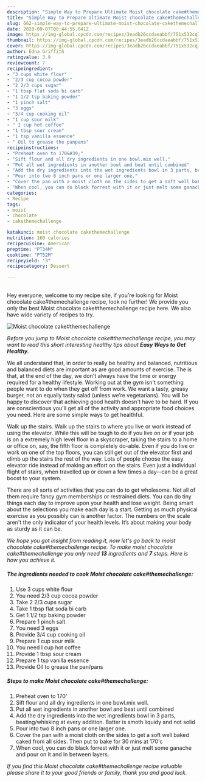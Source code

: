 ```yaml
---
description: "Simple Way to Prepare Ultimate Moist chocolate cake#themechallenge"
title: "Simple Way to Prepare Ultimate Moist chocolate cake#themechallenge"
slug: 662-simple-way-to-prepare-ultimate-moist-chocolate-cakethemechallenge
date: 2020-09-07T08:44:55.041Z
image: https://img-global.cpcdn.com/recipes/3eadb26ccdaeabbf/751x532cq70/moist-chocolate-cakethemechallenge-recipe-main-photo.jpg
thumbnail: https://img-global.cpcdn.com/recipes/3eadb26ccdaeabbf/751x532cq70/moist-chocolate-cakethemechallenge-recipe-main-photo.jpg
cover: https://img-global.cpcdn.com/recipes/3eadb26ccdaeabbf/751x532cq70/moist-chocolate-cakethemechallenge-recipe-main-photo.jpg
author: Edna Griffith
ratingvalue: 3.9
reviewcount: 7
recipeingredient:
- "3 cups white flour"
- "2/3 cup cocoa powder"
- "2 2/3 cups sugar"
- "1 tbsp flat soda bi carb"
- "1 1/2 tsp baking powder"
- "1 pinch salt"
- "3 eggs"
- "3/4 cup cooking oil"
- "1 cup sour milk"
- " I cup hot coffee"
- "1 tbsp sour cream"
- "1 tsp vanilla essence"
- " Oil to grease the panpans"
recipeinstructions:
- "Preheat oven to 170&#39;"
- "Sift flour and all dry ingredients in one bowl.mix well."
- "Put all wet ingredients in another bowl and beat until combined"
- "Add the dry ingredients into the wet ingredients bowl in 3 parts, beating/whisking at every addition. Batter is smoth liquidy and not solid"
- "Pour into two 8 inch pans or one larger one."
- "Cover the pan with a moist cloth on the sides to get a soft well baked caked from all sides. Then put to bake for 30 mins at 170&#39;c"
- "When cool, you can do black forrest with it or just melt some ganache and pour on it and in between layers."
categories:
- Recipe
tags:
- moist
- chocolate
- cakethemechallenge

katakunci: moist chocolate cakethemechallenge 
nutrition: 160 calories
recipecuisine: American
preptime: "PT34M"
cooktime: "PT52M"
recipeyield: "3"
recipecategory: Dessert

---
```

<br>
Hey everyone, welcome to my recipe site, if you're looking for Moist chocolate cake#themechallenge recipe, look no further! We provide you only the best Moist chocolate cake#themechallenge recipe here. We also have wide variety of recipes to try.
<br>


![Moist chocolate cake#themechallenge](https://img-global.cpcdn.com/recipes/3eadb26ccdaeabbf/751x532cq70/moist-chocolate-cakethemechallenge-recipe-main-photo.jpg)

<i>Before you jump to Moist chocolate cake#themechallenge recipe, you may want to read this short interesting healthy tips about <strong>Easy Ways to Get Healthy</strong>.</i>

We all understand that, in order to really be healthy and balanced, nutritious and balanced diets are important as are good amounts of exercise. The  is that, at the end of the day, we don't always have the time or energy required for a healthy lifestyle. Working out at the gym isn't something people want to do when they get off from work. We want a tasty, greasy burger, not an equally tasty salad (unless we’re vegetarians). You will be happy to discover that achieving good health doesn't have to be hard. If you are conscientious you'll get all of the activity and appropriate food choices you need. Here are some simple ways to get healthful.

Walk up the stairs. Walk up the stairs to where you live or work instead of using the elevator. While this will be tough to do if you live on or if your job is on a extremely high level floor in a skyscraper, taking the stairs to a home or office on, say, the fifth floor is completely do-able. Even if you do live or work on one of the top floors, you can still get out of the elevator first and climb up the stairs the rest of the way. Lots of people choose the easy elevator ride instead of making an effort on the stairs. Even just a individual flight of stairs, when travelled up or down a few times a day--can be a great boost to your system. 

There are all sorts of activities that you can do to get wholesome. Not all of them require fancy gym memberships or restrained diets. You can do tiny things each day to improve upon your health and lose weight. Being smart about the selections you make each day is a start. Getting as much physical exercise as you possibly can is another factor. The numbers on the scale aren't the only indicator of your health levels. It’s about making your body as sturdy as it can be. 


<i>We hope you got insight from reading it, now let's go back to moist chocolate cake#themechallenge recipe. To make moist chocolate cake#themechallenge you only need <strong>13</strong> ingredients and <strong>7</strong> steps. Here is how you achieve it.
</i>

##### The ingredients needed to cook Moist chocolate cake#themechallenge:

1. Use 3 cups white flour
1. You need 2/3 cup cocoa powder
1. Take 2 2/3 cups sugar
1. Take 1 tbsp flat soda bi carb
1. Get 1 1/2 tsp baking powder
1. Prepare 1 pinch salt
1. You need 3 eggs
1. Provide 3/4 cup cooking oil
1. Prepare 1 cup sour milk
1. You need  I cup hot coffee
1. Provide 1 tbsp sour cream
1. Prepare 1 tsp vanilla essence
1. Provide  Oil to grease the pan/pans


##### Steps to make Moist chocolate cake#themechallenge:

1. Preheat oven to 170&#39;
1. Sift flour and all dry ingredients in one bowl.mix well.
1. Put all wet ingredients in another bowl and beat until combined
1. Add the dry ingredients into the wet ingredients bowl in 3 parts, beating/whisking at every addition. Batter is smoth liquidy and not solid
1. Pour into two 8 inch pans or one larger one.
1. Cover the pan with a moist cloth on the sides to get a soft well baked caked from all sides. Then put to bake for 30 mins at 170&#39;c
1. When cool, you can do black forrest with it or just melt some ganache and pour on it and in between layers.


<i>If you find this Moist chocolate cake#themechallenge recipe valuable please share it to your good friends or family, thank you and good luck.</i>
